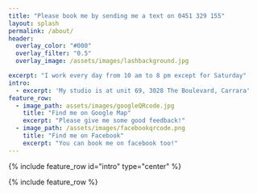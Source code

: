 ```yaml
---
title: "Please book me by sending me a text on 0451 329 155"
layout: splash
permalink: /about/
header:
  overlay_color: "#000"
  overlay_filter: "0.5"
  overlay_image: /assets/images/lashbackground.jpg

excerpt: "I work every day from 10 am to 8 pm except for Saturday"
intro: 
  - excerpt: 'My studio is at unit 69, 3028 The Boulevard, Carrara'
feature_row:
  - image_path: assets/images/googleQRcode.jpg
    title: "Find me on Google Map"
    excerpt: "Please give me some good feedback!"
  - image_path: /assets/images/facebookqrcode.png
    title: "Find me on Facebook"
    excerpt: "You can book me on facebook too!"
---
```


{% include feature_row id="intro" type="center" %}

{% include feature_row %}

